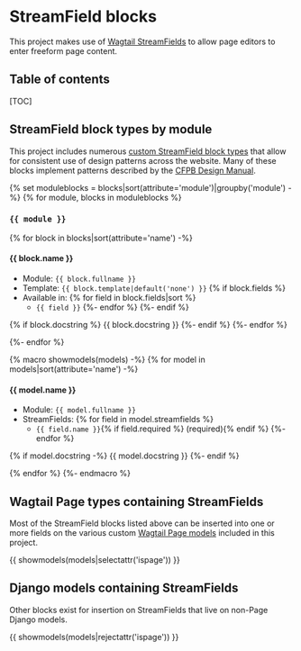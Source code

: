 <!--

Do not edit this file manually!

The contents of this file are generated automatically as part of this project's
documentation build process.

StreamField block and model information is extracted from the Python source
code. To modify this file's layout, see the Markdown template file at:

cfgov/core/jinja2/core/docs/streamfield-blocks.md.

To regenerate this file, run the following Django management command from
the project root when inside of a Python environment:

cfgov/manage.py generate_streamfield_docs -o docs/streamfield-blocks.md

These instructions are duplicated at
[Updating the documentation](../development-tips/#tip-updating-the-documentation).

-->
# StreamField blocks

This project makes use of
[Wagtail StreamFields](http://docs.wagtail.io/en/v1.13.4/topics/streamfield.html)
to allow page editors to enter freeform page content.

## Table of contents

[TOC]

## StreamField block types by module

This project includes numerous
[custom StreamField block types](http://docs.wagtail.io/en/v1.13.4/topics/streamfield.html#structural-block-types)
that allow for consistent use of design patterns across the website. Many of
these blocks implement patterns described by the
[CFPB Design Manual](https://cfpb.github.io/design-manual/).

{% set moduleblocks = blocks|sort(attribute='module')|groupby('module') -%}
{% for module, blocks in moduleblocks %}
### `{{ module }}`

{% for block in blocks|sort(attribute='name') -%}
#### {{ block.name }}

- Module: `{{ block.fullname }}`
- Template: `{{ block.template|default('none') }}`
{% if block.fields %}
- Available in:
{% for field in block.fields|sort %}
    - `{{ field }}`
{%- endfor %}
{%- endif %}

{% if block.docstring %}
{{ block.docstring }}
{%- endif %}
{%- endfor %}

{%- endfor %}

{% macro showmodels(models) -%}
{% for model in models|sort(attribute='name') -%}
#### {{ model.name }}

- Module: `{{ model.fullname }}`
- StreamFields:
{% for field in model.streamfields %}
    - `{{ field.name }}`{% if field.required %} (required){% endif %}
{%- endfor %}

{% if model.docstring -%}
{{ model.docstring }}
{%- endif %}

{% endfor %}
{%- endmacro %}

## Wagtail Page types containing StreamFields

Most of the StreamField blocks listed above can be inserted into one or more
fields on the various custom
[Wagtail Page models](http://docs.wagtail.io/en/v1.13.4/topics/pages.html)
included in this project.

{{ showmodels(models|selectattr('ispage')) }}

## Django models containing StreamFields

Other blocks exist for insertion on StreamFields that live on non-Page
Django models.

{{ showmodels(models|rejectattr('ispage')) }}
